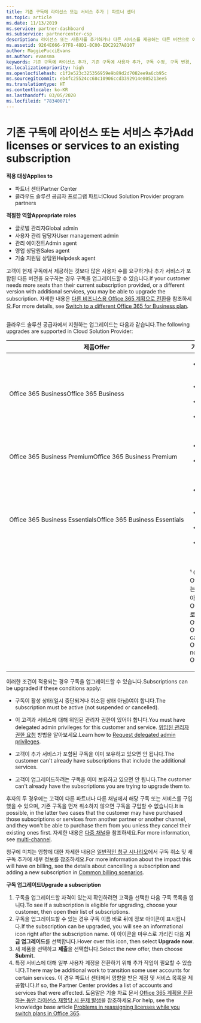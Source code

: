 ```yaml
---
title: 기존 구독에 라이선스 또는 서비스 추가 | 파트너 센터
ms.topic: article
ms.date: 11/13/2019
ms.service: partner-dashboard
ms.subservice: partnercenter-csp
description: 라이선스 또는 사용자를 추가하거나 다른 서비스를 제공하는 다른 버전으로 이동하는 등 고객의 구독을 업그레이드하거나 수정하는 방법을 알아봅니다.
ms.assetid: 9264E666-97F8-48D1-8C00-EDC2927A8107
author: MaggiePucciEvans
ms.author: evansma
keywords: 기존 구독에 라이선스 추가, 기존 구독에 사용자 추가, 구독 수정, 구독 변경, 고객에 대해 더 많은 라이선스 구입
ms.localizationpriority: high
ms.openlocfilehash: c1f2e523c325356959e9b89d2d7082ee9a6cb95c
ms.sourcegitcommit: eb4fc25524cc68c10906ccd3392914e805213ee5
ms.translationtype: HT
ms.contentlocale: ko-KR
ms.lasthandoff: 03/05/2020
ms.locfileid: "78340071"
---
```

# <a name="add-licenses-or-services-to-an-existing-subscription"></a><span data-ttu-id="1a404-104">기존 구독에 라이선스 또는 서비스 추가</span><span class="sxs-lookup"><span data-stu-id="1a404-104">Add licenses or services to an existing subscription</span></span>

<span data-ttu-id="1a404-105">**적용 대상**</span><span class="sxs-lookup"><span data-stu-id="1a404-105">**Applies to**</span></span>

- <span data-ttu-id="1a404-106">파트너 센터</span><span class="sxs-lookup"><span data-stu-id="1a404-106">Partner Center</span></span>
- <span data-ttu-id="1a404-107">클라우드 솔루션 공급자 프로그램 파트너</span><span class="sxs-lookup"><span data-stu-id="1a404-107">Cloud Solution Provider program partners</span></span>

<span data-ttu-id="1a404-108">**적절한 역할**</span><span class="sxs-lookup"><span data-stu-id="1a404-108">**Appropriate roles**</span></span>

- <span data-ttu-id="1a404-109">글로벌 관리자</span><span class="sxs-lookup"><span data-stu-id="1a404-109">Global admin</span></span>
- <span data-ttu-id="1a404-110">사용자 관리 담당자</span><span class="sxs-lookup"><span data-stu-id="1a404-110">User management admin</span></span>
- <span data-ttu-id="1a404-111">관리 에이전트</span><span class="sxs-lookup"><span data-stu-id="1a404-111">Admin agent</span></span>
- <span data-ttu-id="1a404-112">영업 상담원</span><span class="sxs-lookup"><span data-stu-id="1a404-112">Sales agent</span></span>
- <span data-ttu-id="1a404-113">기술 지원팀 상담원</span><span class="sxs-lookup"><span data-stu-id="1a404-113">Helpdesk agent</span></span>

<span data-ttu-id="1a404-114">고객이 현재 구독에서 제공하는 것보다 많은 사용자 수를 요구하거나 추가 서비스가 포함된 다른 버전을 요구하는 경우 구독을 업그레이드할 수 있습니다.</span><span class="sxs-lookup"><span data-stu-id="1a404-114">If your customer needs more seats than their current subscription provided, or a different version with additional services, you may be able to upgrade the subscription.</span></span> <span data-ttu-id="1a404-115">자세한 내용은 [다른 비즈니스용 Office 365 계획으로 전환](https://go.microsoft.com/fwlink/p/?LinkId=723577)을 참조하세요.</span><span class="sxs-lookup"><span data-stu-id="1a404-115">For more details, see [Switch to a different Office 365 for Business plan](https://go.microsoft.com/fwlink/p/?LinkId=723577).</span></span>

## <a href="" id="upgradesubscription"></a>


<span data-ttu-id="1a404-116">클라우드 솔루션 공급자에서 지원하는 업그레이드는 다음과 같습니다.</span><span class="sxs-lookup"><span data-stu-id="1a404-116">The following upgrades are supported in Cloud Solution Provider:</span></span>

<table>
<colgroup>
<col width="50%" />
<col width="50%" />
</colgroup>
<thead>
<tr class="header">
<th><span data-ttu-id="1a404-117">제품</span><span class="sxs-lookup"><span data-stu-id="1a404-117">Offer</span></span></th>
<th><span data-ttu-id="1a404-118">가능한 업그레이드</span><span class="sxs-lookup"><span data-stu-id="1a404-118">Possible upgrades</span></span></th>
</tr>
</thead>
<tbody>
<tr class="odd">
<td><span data-ttu-id="1a404-119">Office 365 Business</span><span class="sxs-lookup"><span data-stu-id="1a404-119">Office 365 Business</span></span></td>
<td><ul>
<li><span data-ttu-id="1a404-120">Office 365 Business Premium¹</span><span class="sxs-lookup"><span data-stu-id="1a404-120">Office 365 Business Premium¹</span></span></li>
<li><span data-ttu-id="1a404-121">Office 365 ProPlus</span><span class="sxs-lookup"><span data-stu-id="1a404-121">Office 365 ProPlus</span></span></li>
<li><span data-ttu-id="1a404-122">Office 365 Enterprise E3</span><span class="sxs-lookup"><span data-stu-id="1a404-122">Office 365 Enterprise E3</span></span></li>
<li><span data-ttu-id="1a404-123">Office 365 Enterprise E5</span><span class="sxs-lookup"><span data-stu-id="1a404-123">Office 365 Enterprise E5</span></span></li>
</ul></td>
</tr>
<tr class="even">
<td><span data-ttu-id="1a404-124">Office 365 Business Premium</span><span class="sxs-lookup"><span data-stu-id="1a404-124">Office 365 Business Premium</span></span></td>
<td><ul>
<li><span data-ttu-id="1a404-125">Office 365 Enterprise E3</span><span class="sxs-lookup"><span data-stu-id="1a404-125">Office 365 Enterprise E3</span></span></li>
<li><span data-ttu-id="1a404-126">Office 365 Enterprise E5</span><span class="sxs-lookup"><span data-stu-id="1a404-126">Office 365 Enterprise E5</span></span></li>
</ul></td>
</tr>
<tr class="odd">
<td><span data-ttu-id="1a404-127">Office 365 Business Essentials</span><span class="sxs-lookup"><span data-stu-id="1a404-127">Office 365 Business Essentials</span></span></td>
<td><ul>
<li><span data-ttu-id="1a404-128">Office 365 Business Premium¹</span><span class="sxs-lookup"><span data-stu-id="1a404-128">Office 365 Business Premium¹</span></span></li>
<li><span data-ttu-id="1a404-129">Office 365 Enterprise E1</span><span class="sxs-lookup"><span data-stu-id="1a404-129">Office 365 Enterprise E1</span></span></li>
<li><span data-ttu-id="1a404-130">Office 365 Enterprise E3</span><span class="sxs-lookup"><span data-stu-id="1a404-130">Office 365 Enterprise E3</span></span></li>
<li><span data-ttu-id="1a404-131">Office 365 Enterprise E5</span><span class="sxs-lookup"><span data-stu-id="1a404-131">Office 365 Enterprise E5</span></span></li>
</ul></td>
</tr>
<tr class="even">
<td></td>
<td><p><span data-ttu-id="1a404-132">¹ Office 365 Business India 및 Office 365 Business Essentials India는 Office 365 Business Premium이 아니라 Office 365 Business Premium India로 업그레이드할 수 있습니다.</span><span class="sxs-lookup"><span data-stu-id="1a404-132">¹ Office 365 Business India and Office 365 Business Essentials India can be upgraded to Office 365 Business Premium India, not to Office 365 Business Premium.</span></span></p></td>
</tr>
</tbody>
</table>

<span data-ttu-id="1a404-133">이러한 조건이 적용되는 경우 구독을 업그레이드할 수 있습니다.</span><span class="sxs-lookup"><span data-stu-id="1a404-133">Subscriptions can be upgraded if these conditions apply:</span></span>

-   <span data-ttu-id="1a404-134">구독이 활성 상태(일시 중단되거나 취소된 상태 아님)여야 합니다.</span><span class="sxs-lookup"><span data-stu-id="1a404-134">The subscription must be active (not suspended or cancelled).</span></span>

-   <span data-ttu-id="1a404-135">이 고객과 서비스에 대해 위임된 관리자 권한이 있어야 합니다.</span><span class="sxs-lookup"><span data-stu-id="1a404-135">You must have delegated admin privileges for this customer and service.</span></span> <span data-ttu-id="1a404-136">[위임된 관리자 권한 요청](request-a-relationship-with-a-customer.md) 방법을 알아보세요.</span><span class="sxs-lookup"><span data-stu-id="1a404-136">Learn how to [Request delegated admin privileges](request-a-relationship-with-a-customer.md).</span></span>

-   <span data-ttu-id="1a404-137">고객이 추가 서비스가 포함된 구독을 이미 보유하고 있으면 안 됩니다.</span><span class="sxs-lookup"><span data-stu-id="1a404-137">The customer can't already have subscriptions that include the additional services.</span></span>

-   <span data-ttu-id="1a404-138">고객이 업그레이드하려는 구독을 이미 보유하고 있으면 안 됩니다.</span><span class="sxs-lookup"><span data-stu-id="1a404-138">The customer can't already have the subscriptions you are trying to upgrade them to.</span></span>

<span data-ttu-id="1a404-139">후자의 두 경우에는 고객이 다른 파트너나 다른 채널에서 해당 구독 또는 서비스를 구입했을 수 있으며, 기존 구독을 먼저 취소하지 않으면 구독을 구입할 수 없습니다.</span><span class="sxs-lookup"><span data-stu-id="1a404-139">It is possible, in the latter two cases that the customer may have purchased those subscriptions or services from another partner or another channel, and they won't be able to purchase them from you unless they cancel their existing ones first.</span></span> <span data-ttu-id="1a404-140">자세한 내용은 [다중 채널](multichannel.md)을 참조하세요.</span><span class="sxs-lookup"><span data-stu-id="1a404-140">For more information, see [multi-channel](multichannel.md).</span></span>

<span data-ttu-id="1a404-141">청구에 미치는 영향에 대한 자세한 내용은 [일반적인 청구 시나리오](common-billing-scenarios.md)에서 구독 취소 및 새 구독 추가에 세부 정보를 참조하세요.</span><span class="sxs-lookup"><span data-stu-id="1a404-141">For more information about the impact this will have on billing, see the details about cancelling a subscription and adding a new subscription in [Common billing scenarios](common-billing-scenarios.md).</span></span>

<span data-ttu-id="1a404-142">**구독 업그레이드**</span><span class="sxs-lookup"><span data-stu-id="1a404-142">**Upgrade a subscription**</span></span>

1.  <span data-ttu-id="1a404-143">구독을 업그레이드할 자격이 있는지 확인하려면 고객을 선택한 다음 구독 목록을 엽니다.</span><span class="sxs-lookup"><span data-stu-id="1a404-143">To see if a subscription is eligible for upgrading, choose your customer, then open their list of subscriptions.</span></span>
2.  <span data-ttu-id="1a404-144">구독을 업그레이드할 수 있는 경우 구독 이름 바로 뒤에 정보 아이콘이 표시됩니다.</span><span class="sxs-lookup"><span data-stu-id="1a404-144">If the subscription can be upgraded, you will see an informational icon right after the subscription name.</span></span> <span data-ttu-id="1a404-145">이 아이콘을 마우스로 가리킨 다음 **지금 업그레이드**를 선택합니다.</span><span class="sxs-lookup"><span data-stu-id="1a404-145">Hover over this icon, then select **Upgrade now**.</span></span>
3.  <span data-ttu-id="1a404-146">새 제품을 선택하고 **제출**을 선택합니다.</span><span class="sxs-lookup"><span data-stu-id="1a404-146">Select the new offer, then choose **Submit**.</span></span>
4.  <span data-ttu-id="1a404-147">특정 서비스에 대해 일부 사용자 계정을 전환하기 위해 추가 작업이 필요할 수 있습니다.</span><span class="sxs-lookup"><span data-stu-id="1a404-147">There may be additional work to transition some user accounts for certain services.</span></span> <span data-ttu-id="1a404-148">이 경우 파트너 센터에서 영향을 받은 계정 및 서비스 목록을 제공합니다.</span><span class="sxs-lookup"><span data-stu-id="1a404-148">If so, the Partner Center provides a list of accounts and services that were affected.</span></span> <span data-ttu-id="1a404-149">도움말은 기술 자료 문서 [Office 365 계획을 전환하는 동안 라이선스 재할당 시 문제 발생](https://go.microsoft.com/fwlink/p/?LinkId=723576)을 참조하세요.</span><span class="sxs-lookup"><span data-stu-id="1a404-149">For help, see the knowledge base article [Problems in reassigning licenses while you switch plans in Office 365](https://go.microsoft.com/fwlink/p/?LinkId=723576).</span></span>

 

 



